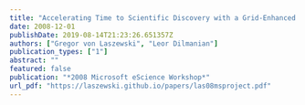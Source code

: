 ```yaml
---
title: "Accelerating Time to Scientific Discovery with a Grid-Enhanced Microsoft Project"
date: 2008-12-01
publishDate: 2019-08-14T21:23:26.651357Z
authors: ["Gregor von Laszewski", "Leor Dilmanian"]
publication_types: ["1"]
abstract: ""
featured: false
publication: "*2008 Microsoft eScience Workshop*"
url_pdf: "https://laszewski.github.io/papers/las08msproject.pdf"
---
```


